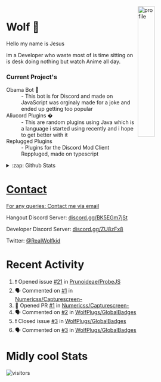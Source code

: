 
<img align="right" alt="profile" width=30% src="https://avatars1.githubusercontent.com/u/32025746?s=460&u=b71f51a6d786a0817807f3e953f36734ac4493c7&v=4">

<h1>Wolf 🐺</h1>

<p>Hello my name is Jesus 

im a Developer who waste most of is time sitting
on is desk doing nothing but watch Anime all day.

</p>


<h3>Current Project's</h3>
<dl>
  <dt>Obama Bot 🤖</dt>
  <dd>- This bot is for Discord and made on JavaScript was orginaly made for a joke and ended up getting too popular</dd>

  <dt>Aliucord Plugins �</dt>
  <dd>- This are random plugins using Java which is a language i started using recently and i hope to get better with it</dd>
  
  <dt>Replugged Plugins </dt>
  <dd>- Plugins for the Discord Mod Client Reppluged, made on typescript<dd>
</dl>

<!--<a href="https://youtube.com/c/Wolfkid">

<img src="https://img.shields.io/badge/Wolfkid%20-%23FF0000.svg?&style=for-the-badge&logo=YouTube&logoColor=white"/>
-->




<details>  
<summary>:zap: Github Stats</summary>
<a href="https://youtube.com/c/Wolfkid">
<img align="left" alt="Wolf's Github Stats" src="https://github-readme-stats.vercel.app/api?username=Wolfkid200444&show_icons=true&theme=tokyonight" />
<img align="bottom" alt="Wolf's Github Stats" src="https://github-readme-stats.vercel.app/api/top-langs/?username=Wolfkid200444&show_icons=true&theme=tokyonight"/>
  </details>

<h1>Contact</h1>
      <p>For any queries: <a href="mailto:helpwolf@gmail.com?Subject=My%20Query">Contact me via email</a></p>
      <p>Hangout Discord Server: <a href="https://discord.gg/BK5EGm7jSt">discord.gg/BK5EGm7jSt</a></p>
      <p>Developer Discord Server: <a href="https://discord.gg/ZU8zFx8">discord.gg/ZU8zFx8</a></p>
      <p>Twitter: <a href="https://twitter.com/RealWolfkid">@RealWolfkid</a></p>
     <!-- <p>My Website: <a href="https://realwolfie.ml">realwolfie.ml</a></p>
-->


  <h1> Recent Activity </h1>

<!--START_SECTION:activity-->
1. ❗️ Opened issue [#21](https://github.com/Prunoideae/ProbeJS/issues/21) in [Prunoideae/ProbeJS](https://github.com/Prunoideae/ProbeJS)
2. 🗣 Commented on [#1](https://github.com/Numericss/Capturescreen-/issues/1) in [Numericss/Capturescreen-](https://github.com/Numericss/Capturescreen-)
3. 💪 Opened PR [#1](https://github.com/Numericss/Capturescreen-/pull/1) in [Numericss/Capturescreen-](https://github.com/Numericss/Capturescreen-)
4. 🗣 Commented on [#2](https://github.com/WolfPlugs/GlobalBadges/issues/2) in [WolfPlugs/GlobalBadges](https://github.com/WolfPlugs/GlobalBadges)
5. ❗️ Closed issue [#3](https://github.com/WolfPlugs/GlobalBadges/issues/3) in [WolfPlugs/GlobalBadges](https://github.com/WolfPlugs/GlobalBadges)
6. 🗣 Commented on [#3](https://github.com/WolfPlugs/GlobalBadges/issues/3) in [WolfPlugs/GlobalBadges](https://github.com/WolfPlugs/GlobalBadges)
<!--END_SECTION:activity-->


  <h1> Midly cool Stats </h1>

  ![visitors](https://visitor-badge.laobi.icu/badge?page_id=Wolfkid200444.Wolfkid200444)
